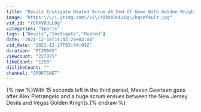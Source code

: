 ```yaml
---
title: "Devils Instigate Heated Scrum At End Of Game With Golden Knights, Lehner Gets Involved"
image: "https:\/\/i.ytimg.com\/vi\/rDhXV0ULL0g\/hqdefault.jpg"
vid_id: "rDhXV0ULL0g"
categories: "Sports"
tags: ["Devils","Instigate","Heated"]
date: "2021-12-18T14:43:20+03:00"
vid_date: "2021-12-17T03:44:09Z"
duration: "PT2M50S"
viewcount: "227075"
likeCount: "1250"
dislikeCount: ""
channel: "SPORTSNET"
---
```

{% raw %}With 15 seconds left in the third period, Mason Geertsen goes after Alex Pietrangelo and a huge scrum ensues between the New Jersey Devils and Vegas Golden Knights.{% endraw %}
